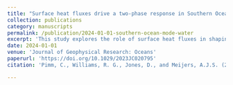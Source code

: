 ```yaml
---
title: "Surface heat fluxes drive a two-phase response in Southern Ocean mode water stratification"
collection: publications
category: manuscripts
permalink: /publication/2024-01-01-southern-ocean-mode-water
excerpt: 'This study explores the role of surface heat fluxes in shaping the stratification of subantarctic mode waters in the Southern Ocean, which are key to global heat and carbon uptake. Using sensitivity studies in an ocean state estimate, the research reveals a two-phase response: an initial decrease in stratification due to heat loss, followed by a delayed increase driven by atmospheric damping and salinity changes.'
date: 2024-01-01
venue: 'Journal of Geophysical Research: Oceans'
paperurl: 'https://doi.org/10.1029/2023JC020795'
citation: 'Pimm, C., Williams, R. G., Jones, D., and Meijers, A.J.S. (2024). "Surface heat fluxes drive a two-phase response in Southern Ocean mode water stratification." <i>Journal of Geophysical Research: Oceans</i>, 129, e2023JC020795. <a href="https://doi.org/10.1029/2023JC020795">https://doi.org/10.1029/2023JC020795</a>'

---
```


